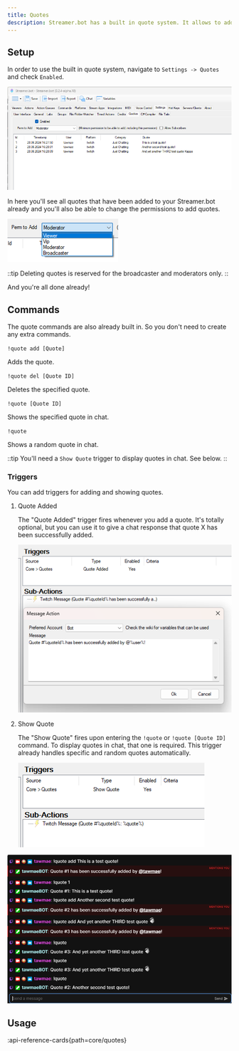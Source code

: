 ```yaml
---
title: Quotes
description: Streamer.bot has a built in quote system. It allows to add, display and delete quotes. Adding a quote automatically assigns an ID and saves a timestamp, the quoting user, the platform as well as the current category (like "Just Chatting").
---
```


## Setup
In order to use the built in quote system, navigate to `Settings -> Quotes` and check `Enabled`. 

![Quote Settings](assets/quotes_6.png)

In here you'll see all quotes that have been added to your Streamer.bot already and you'll also be able to change the permissions to add quotes. 

![Quote Permissions](assets/quotes_2.png)

::tip
Deleting quotes is reserved for the broadcaster and moderators only.
::

And you're all done already!

## Commands
The quote commands are also already built in. So you don't need to create any extra commands.

`!quote add [Quote]`

Adds the quote.

`!quote del [Quote ID]`

Deletes the specified quote.

`!quote [Quote ID]`

Shows the specified quote in chat.

`!quote`

Shows a random quote in chat.

::tip
You'll need a `Show Quote` trigger to display quotes in chat. See below.
::

### Triggers
You can add triggers for adding and showing quotes.

1. Quote Added
   
   The "Quote Added" trigger fires whenever you add a quote. It's totally optional, but you can use it to give a chat response that quote X has been successfully added.

   ![Quote Added](assets/quotes_3.png)

3. Show Quote
   
   The "Show Quote" fires upon entering the `!quote` or `!quote [Quote ID]` command. To display quotes in chat, that one is required. This trigger already handles specific and random quotes automatically.

   ![Quote Added](assets/quotes_4.png)


![Quote Added](assets/quotes_5.png)

## Usage
:api-reference-cards{path=core/quotes}
